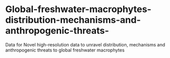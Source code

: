 # Global-freshwater-macrophytes-distribution-mechanisms-and-anthropogenic-threats-
Data for Novel high-resolution data to unravel distribution, mechanisms and anthropogenic threats to global freshwater macrophytes
